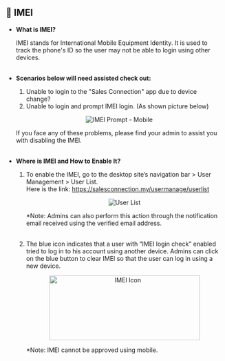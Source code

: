 
## 🔑 IMEI
<aside>
    
- **What is IMEI?**<br>

  IMEI stands for International Mobile Equipment Identity. It is used to track the phone's ID so the user may not be able to login using other devices.<br><br>

- **Scenarios below will need assisted check out:**<br>

  1. Unable to login to the "Sales Connection" app due to device change?<br>
  2. Unable to login and prompt IMEI login. (As shown picture below)<br>

  <p align="center">
    <img src="https://github.com/SalesConnection/support-docs/blob/main/static/img/original/IMEI%20Prompt%20-%20Mobile.png" alt="IMEI Prompt - Mobile">
  </p>
  
  If you face any of these problems, please find your admin to assist you with disabling the IMEI.<br><br>
  
- **Where is IMEI and How to Enable It?**<br>

  1. To enable the IMEI, go to the desktop site’s navigation bar > User Management > User List.<br>
     Here is the link: https://salesconnection.my/usermanage/userlist<br>

     <p align="center">
       <img src="https://github.com/SalesConnection/support-docs/blob/main/static/img/original/User%20List.png" alt="User List">
     </p>
  
     *Note: Admins can also perform this action through the notification email received using the verified email address.<br><br>
  
  2. The blue icon indicates that a user with “IMEI login check” enabled tried to log in to his account using another device. Admins can click on the blue button to clear IMEI so that the user can log in using a new device.<br>

     <p align="center">
       <img src="https://github.com/SalesConnection/support-docs/blob/main/static/img/edited/IMEI%20icon.png" alt="IMEI Icon" width="350" height="150">
     </p>

     *Note: IMEI cannot be approved using mobile.<br>

</aside>
